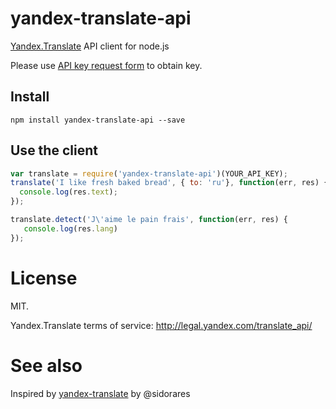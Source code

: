 # yandex-translate-api

[Yandex.Translate](https://tech.yandex.com/translate/) API client for node.js

Please use [API key request form](https://tech.yandex.com/keys/get/?service=trnsl) to obtain key.

## Install

```
npm install yandex-translate-api --save
```

## Use the client
```js
var translate = require('yandex-translate-api')(YOUR_API_KEY);
translate('I like fresh baked bread', { to: 'ru'}, function(err, res) {
  console.log(res.text);
});

translate.detect('J\'aime le pain frais', function(err, res) {
   console.log(res.lang)
});
```

# License
MIT.

Yandex.Translate terms of service: http://legal.yandex.com/translate_api/

# See also
Inspired by [yandex-translate](https://github.com/sidorares/yandex-translate) by @sidorares

